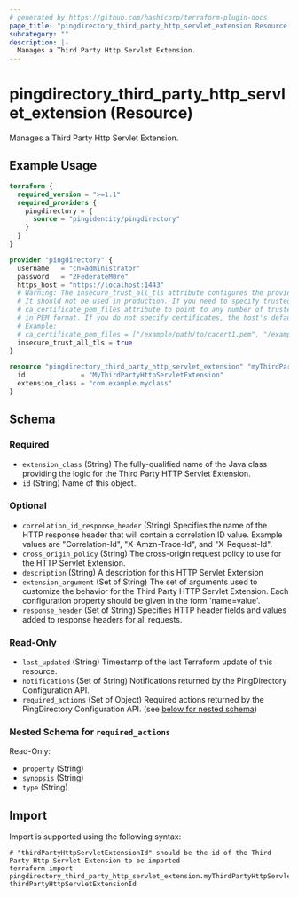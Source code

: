 ```yaml
---
# generated by https://github.com/hashicorp/terraform-plugin-docs
page_title: "pingdirectory_third_party_http_servlet_extension Resource - terraform-provider-pingdirectory"
subcategory: ""
description: |-
  Manages a Third Party Http Servlet Extension.
---
```


# pingdirectory_third_party_http_servlet_extension (Resource)

Manages a Third Party Http Servlet Extension.

## Example Usage

```terraform
terraform {
  required_version = ">=1.1"
  required_providers {
    pingdirectory = {
      source = "pingidentity/pingdirectory"
    }
  }
}

provider "pingdirectory" {
  username   = "cn=administrator"
  password   = "2FederateM0re"
  https_host = "https://localhost:1443"
  # Warning: The insecure_trust_all_tls attribute configures the provider to trust any certificate presented by the PingDirectory server.
  # It should not be used in production. If you need to specify trusted CA certificates, use the
  # ca_certificate_pem_files attribute to point to any number of trusted CA certificate files
  # in PEM format. If you do not specify certificates, the host's default root CA set will be used.
  # Example:
  # ca_certificate_pem_files = ["/example/path/to/cacert1.pem", "/example/path/to/cacert2.pem"]
  insecure_trust_all_tls = true
}

resource "pingdirectory_third_party_http_servlet_extension" "myThirdPartyHttpServletExtension" {
  id              = "MyThirdPartyHttpServletExtension"
  extension_class = "com.example.myclass"
}
```

<!-- schema generated by tfplugindocs -->
## Schema

### Required

- `extension_class` (String) The fully-qualified name of the Java class providing the logic for the Third Party HTTP Servlet Extension.
- `id` (String) Name of this object.

### Optional

- `correlation_id_response_header` (String) Specifies the name of the HTTP response header that will contain a correlation ID value. Example values are "Correlation-Id", "X-Amzn-Trace-Id", and "X-Request-Id".
- `cross_origin_policy` (String) The cross-origin request policy to use for the HTTP Servlet Extension.
- `description` (String) A description for this HTTP Servlet Extension
- `extension_argument` (Set of String) The set of arguments used to customize the behavior for the Third Party HTTP Servlet Extension. Each configuration property should be given in the form 'name=value'.
- `response_header` (Set of String) Specifies HTTP header fields and values added to response headers for all requests.

### Read-Only

- `last_updated` (String) Timestamp of the last Terraform update of this resource.
- `notifications` (Set of String) Notifications returned by the PingDirectory Configuration API.
- `required_actions` (Set of Object) Required actions returned by the PingDirectory Configuration API. (see [below for nested schema](#nestedatt--required_actions))

<a id="nestedatt--required_actions"></a>
### Nested Schema for `required_actions`

Read-Only:

- `property` (String)
- `synopsis` (String)
- `type` (String)

## Import

Import is supported using the following syntax:

```shell
# "thirdPartyHttpServletExtensionId" should be the id of the Third Party Http Servlet Extension to be imported
terraform import pingdirectory_third_party_http_servlet_extension.myThirdPartyHttpServletExtension thirdPartyHttpServletExtensionId
```
